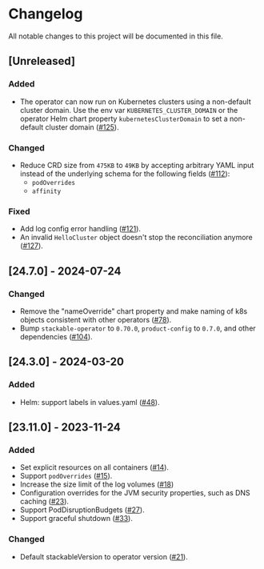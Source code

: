 # Changelog

All notable changes to this project will be documented in this file.

## [Unreleased]

### Added

- The operator can now run on Kubernetes clusters using a non-default cluster domain.
  Use the env var `KUBERNETES_CLUSTER_DOMAIN` or the operator Helm chart property `kubernetesClusterDomain` to set a non-default cluster domain ([#125]).

### Changed

- Reduce CRD size from `475KB` to `49KB` by accepting arbitrary YAML input instead of the underlying schema for the following fields ([#112]):
  - `podOverrides`
  - `affinity`

### Fixed

- Add log config error handling ([#121]).
- An invalid `HelloCluster` object doesn't stop the reconciliation anymore ([#127]).

[#112]: https://github.com/stackabletech/hello-world-operator/pull/112
[#121]: https://github.com/stackabletech/hello-world-operator/pull/121
[#125]: https://github.com/stackabletech/hello-world-operator/pull/125
[#127]: https://github.com/stackabletech/hello-world-operator/pull/127

## [24.7.0] - 2024-07-24

### Changed

- Remove the "nameOverride" chart property and make naming of k8s objects
  consistent with other operators ([#78]).
- Bump `stackable-operator` to `0.70.0`, `product-config` to `0.7.0`, and other dependencies ([#104]).

[#78]: https://github.com/stackabletech/hello-world-operator/pull/78
[#104]: https://github.com/stackabletech/hello-world-operator/pull/104

## [24.3.0] - 2024-03-20

### Added

- Helm: support labels in values.yaml ([#48]).

[#48]: https://github.com/stackabletech/hello-world-operator/pull/48

## [23.11.0] - 2023-11-24

### Added

- Set explicit resources on all containers ([#14]).
- Support `podOverrides` ([#15]).
- Increase the size limit of the log volumes ([#18])
- Configuration overrides for the JVM security properties, such as DNS caching ([#23]).
- Support PodDisruptionBudgets ([#27]).
- Support graceful shutdown ([#33]).

### Changed

- Default stackableVersion to operator version ([#21]).

[#14]: https://github.com/stackabletech/hello-world-operator/pull/14
[#15]: https://github.com/stackabletech/hello-world-operator/pull/15
[#18]: https://github.com/stackabletech/hello-world-operator/pull/18
[#21]: https://github.com/stackabletech/hello-world-operator/pull/21
[#23]: https://github.com/stackabletech/hello-world-operator/pull/23
[#27]: https://github.com/stackabletech/hello-world-operator/pull/27
[#33]: https://github.com/stackabletech/hello-world-operator/pull/33
